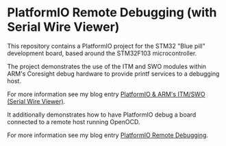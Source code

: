 # PlatformIO Remote Debugging (with Serial Wire Viewer)

This repository contains a PlatformIO project for the STM32 "Blue pill" development board, based around the STM32F103 microcontroller.

The project demonstrates the use of the ITM and SWO modules within ARM's Coresight debug hardware to provide printf services to a debugging host.

For more information see my blog entry [PlatformIO & ARM's ITM/SWO (Serial Wire Viewer)](https://www.quantulum.co.uk/blog/platformio-arm-itm-swo-serial-wire-viewer).

It additionally demonstrates how to have PlatformIO debug a board connected to a remote host running OpenOCD.

For more information see my blog entry [PlatformIO Remote Debugging](https://www.quantulum.co.uk/blog/platformio-remote-debugging).
